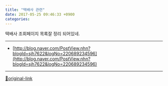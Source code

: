 ```yaml
---
title: "택배사 관련"
date: 2017-05-25 09:46:33 +0900
categories: 
---
```

  

택배사 조회페이지 목록잘 정리 되어있네.






***
+ [http://blog.naver.com/PostView.nhn?blogId=sjh7622&logNo=220689234596](http://blog.naver.com/PostView.nhn?blogId=sjh7622&logNo=220689234596)


***
[🔗original-link](http://www.mins01.com/mh/tech/read/1083)